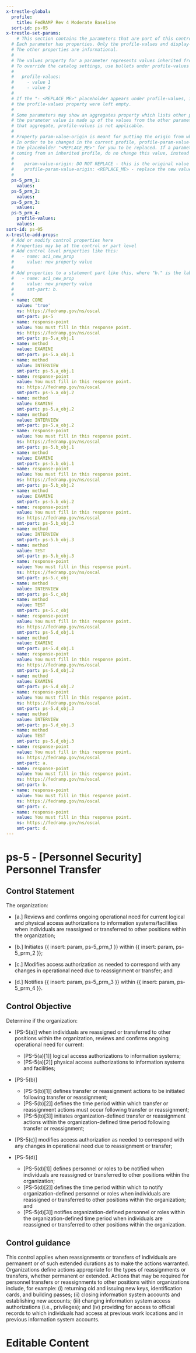```yaml
---
x-trestle-global:
  profile:
    title: FedRAMP Rev 4 Moderate Baseline
  sort-id: ps-05
x-trestle-set-params:
    # This section contains the parameters that are part of this control.
  # Each parameter has properties. Only the profile-values and display-name properties are editable.
  # The other properties are informational.
  #
  # The values property for a parameter represents values inherited from the OSCAL catalog.
  # To override the catalog settings, use bullets under profile-values as shown below:
  #
  #   profile-values:
  #     - value 1
  #     - value 2
  #
  # If the "- <REPLACE_ME>" placeholder appears under profile-values, it is the same as if
  # the profile-values property were left empty.
  #
  # Some parameters may show an aggregates property which lists other parameters. This means
  # the parameter value is made up of the values from the other parameters. For parameters
  # that aggregate, profile-values is not applicable.
  #
  # Property param-value-origin is meant for putting the origin from where that parameter comes from.
  # In order to be changed in the current profile, profile-param-value-origin property will be displayed with
  # the placeholder "<REPLACE_ME>" for you to be replaced. If a parameter already has a param-value-origin
  # coming from an inherited profile, do no change this value, instead use profile-param-value-origin as follows:
  #
  #    param-value-origin: DO NOT REPLACE - this is the original value
  #    profile-param-value-origin: <REPLACE_ME> - replace the new value required HERE
  #
  ps-5_prm_1:
    values:
  ps-5_prm_2:
    values:
  ps-5_prm_3:
    values:
  ps-5_prm_4:
    profile-values:
    values:
sort-id: ps-05
x-trestle-add-props:
  # Add or modify control properties here
  # Properties may be at the control or part level
  # Add control level properties like this:
  #   - name: ac1_new_prop
  #     value: new property value
  #
  # Add properties to a statement part like this, where "b." is the label of the target statement part
  #   - name: ac1_new_prop
  #     value: new property value
  #     smt-part: b.
  #
  - name: CORE
    value: 'true'
    ns: https://fedramp.gov/ns/oscal
    smt-part: ps-5
  - name: response-point
    value: You must fill in this response point.
    ns: https://fedramp.gov/ns/oscal
    smt-part: ps-5.a_obj.1
  - name: method
    value: EXAMINE
    smt-part: ps-5.a_obj.1
  - name: method
    value: INTERVIEW
    smt-part: ps-5.a_obj.1
  - name: response-point
    value: You must fill in this response point.
    ns: https://fedramp.gov/ns/oscal
    smt-part: ps-5.a_obj.2
  - name: method
    value: EXAMINE
    smt-part: ps-5.a_obj.2
  - name: method
    value: INTERVIEW
    smt-part: ps-5.a_obj.2
  - name: response-point
    value: You must fill in this response point.
    ns: https://fedramp.gov/ns/oscal
    smt-part: ps-5.b_obj.1
  - name: method
    value: EXAMINE
    smt-part: ps-5.b_obj.1
  - name: response-point
    value: You must fill in this response point.
    ns: https://fedramp.gov/ns/oscal
    smt-part: ps-5.b_obj.2
  - name: method
    value: EXAMINE
    smt-part: ps-5.b_obj.2
  - name: response-point
    value: You must fill in this response point.
    ns: https://fedramp.gov/ns/oscal
    smt-part: ps-5.b_obj.3
  - name: method
    value: INTERVIEW
    smt-part: ps-5.b_obj.3
  - name: method
    value: TEST
    smt-part: ps-5.b_obj.3
  - name: response-point
    value: You must fill in this response point.
    ns: https://fedramp.gov/ns/oscal
    smt-part: ps-5.c_obj
  - name: method
    value: INTERVIEW
    smt-part: ps-5.c_obj
  - name: method
    value: TEST
    smt-part: ps-5.c_obj
  - name: response-point
    value: You must fill in this response point.
    ns: https://fedramp.gov/ns/oscal
    smt-part: ps-5.d_obj.1
  - name: method
    value: EXAMINE
    smt-part: ps-5.d_obj.1
  - name: response-point
    value: You must fill in this response point.
    ns: https://fedramp.gov/ns/oscal
    smt-part: ps-5.d_obj.2
  - name: method
    value: EXAMINE
    smt-part: ps-5.d_obj.2
  - name: response-point
    value: You must fill in this response point.
    ns: https://fedramp.gov/ns/oscal
    smt-part: ps-5.d_obj.3
  - name: method
    value: INTERVIEW
    smt-part: ps-5.d_obj.3
  - name: method
    value: TEST
    smt-part: ps-5.d_obj.3
  - name: response-point
    value: You must fill in this response point.
    ns: https://fedramp.gov/ns/oscal
    smt-part: a.
  - name: response-point
    value: You must fill in this response point.
    ns: https://fedramp.gov/ns/oscal
    smt-part: b.
  - name: response-point
    value: You must fill in this response point.
    ns: https://fedramp.gov/ns/oscal
    smt-part: c.
  - name: response-point
    value: You must fill in this response point.
    ns: https://fedramp.gov/ns/oscal
    smt-part: d.
---
```


# ps-5 - \[Personnel Security\] Personnel Transfer

## Control Statement

The organization:

- \[a.\] Reviews and confirms ongoing operational need for current logical and physical access authorizations to information systems/facilities when individuals are reassigned or transferred to other positions within the organization;

- \[b.\] Initiates {{ insert: param, ps-5_prm_1 }} within {{ insert: param, ps-5_prm_2 }};

- \[c.\] Modifies access authorization as needed to correspond with any changes in operational need due to reassignment or transfer; and

- \[d.\] Notifies {{ insert: param, ps-5_prm_3 }} within {{ insert: param, ps-5_prm_4 }}.

## Control Objective

Determine if the organization:

- \[PS-5(a)\] when individuals are reassigned or transferred to other positions within the organization, reviews and confirms ongoing operational need for current:

  - \[PS-5(a)[1]\] logical access authorizations to information systems;
  - \[PS-5(a)[2]\] physical access authorizations to information systems and facilities;

- \[PS-5(b)\]

  - \[PS-5(b)[1]\] defines transfer or reassignment actions to be initiated following transfer or reassignment;
  - \[PS-5(b)[2]\] defines the time period within which transfer or reassignment actions must occur following transfer or reassignment;
  - \[PS-5(b)[3]\] initiates organization-defined transfer or reassignment actions within the organization-defined time period following transfer or reassignment;

- \[PS-5(c)\] modifies access authorization as needed to correspond with any changes in operational need due to reassignment or transfer;

- \[PS-5(d)\]

  - \[PS-5(d)[1]\] defines personnel or roles to be notified when individuals are reassigned or transferred to other positions within the organization;
  - \[PS-5(d)[2]\] defines the time period within which to notify organization-defined personnel or roles when individuals are reassigned or transferred to other positions within the organization; and
  - \[PS-5(d)[3]\] notifies organization-defined personnel or roles within the organization-defined time period when individuals are reassigned or transferred to other positions within the organization.

## Control guidance

This control applies when reassignments or transfers of individuals are permanent or of such extended durations as to make the actions warranted. Organizations define actions appropriate for the types of reassignments or transfers, whether permanent or extended. Actions that may be required for personnel transfers or reassignments to other positions within organizations include, for example: (i) returning old and issuing new keys, identification cards, and building passes; (ii) closing information system accounts and establishing new accounts; (iii) changing information system access authorizations (i.e., privileges); and (iv) providing for access to official records to which individuals had access at previous work locations and in previous information system accounts.

# Editable Content

<!-- Make additions and edits below -->
<!-- The above represents the contents of the control as received by the profile, prior to additions. -->
<!-- If the profile makes additions to the control, they will appear below. -->
<!-- The above markdown may not be edited but you may edit the content below, and/or introduce new additions to be made by the profile. -->
<!-- If there is a yaml header at the top, parameter values may be edited. Use --set-parameters to incorporate the changes during assembly. -->
<!-- The content here will then replace what is in the profile for this control, after running profile-assemble. -->
<!-- The added parts in the profile for this control are below.  You may edit them and/or add new ones. -->
<!-- Each addition must have a heading either of the form ## Control my_addition_name -->
<!-- or ## Part a. (where the a. refers to one of the control statement labels.) -->
<!-- "## Control" parts are new parts added after the statement part. -->
<!-- "## Part" parts are new parts added into the top-level statement part with that label. -->
<!-- Subparts may be added with nested hash levels of the form ### My Subpart Name -->
<!-- underneath the parent ## Control or ## Part being added -->
<!-- See https://oscal-compass.github.io/compliance-trestle/tutorials/ssp_profile_catalog_authoring/ssp_profile_catalog_authoring for guidance. -->
